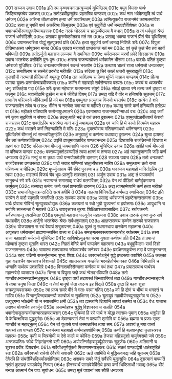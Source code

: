 001  सञ्जय उवाच
001a इति स्म कृष्णवचनात्प्रत्युच्चार्य युधिष्ठिरम्
001c बभूव विमनाः पार्थः किङ्चित्कृत्वेव पातकम्
002a ततोऽब्रवीद्वासुदेवः प्रहसन्निव पाण्डवम्
002c कथं नाम भवेदेतद्यदि त्वं पार्थ धर्मजम्
002e असिना तीक्ष्णधारेण हन्या धर्मे व्यवस्थितम्
003a त्वमित्युक्त्वैव राजानमेवं कश्मलमाविशः
003c हत्वा तु नृपतिं पार्थ अकरिष्यः किमुत्तरम्
003e एवं सुदुर्विदो धर्मो मन्दप्रज्ञैर्विशेषतः
004a स भवान्धर्मभीरुत्वाद्ध्रुवमैष्यन्महत्तमः
004c नरकं घोररूपं च भ्रातुर्ज्येष्ठस्य वै वधात्
005a स त्वं धर्मभृतां श्रेष्ठं राजानं धर्मसंहितम्
005c प्रसादय कुरुश्रेष्ठमेतदत्र मतं मम
006a प्रसाद्य भक्त्या राजानं प्रीतं चैव युधिष्ठिरम्
006c प्रयामस्त्वरिता योद्धुं सूतपुत्ररथं प्रति
007a हत्वा सुदुर्जयं कर्णं त्वमद्य निशितैः शरैः
007c विपुलां प्रीतिमाधत्स्व धर्मपुत्रस्य मानद
008a एतदत्र महाबाहो प्राप्तकालं मतं मम
008c एवं कृते कृतं चैव तव कार्यं भविष्यति
009a ततोऽर्जुनो महाराज लज्जया वै समन्वितः
009c धर्मराजस्य चरणौ प्रपेदे शिरसानघ
010a उवाच भरतश्रेष्ठ प्रसीदेति पुनः पुनः
010c क्षमस्व राजन्यत्प्रोक्तं धर्मकामेन भीरुणा
011a पादयोः पतितं दृष्ट्वा धर्मराजो युधिष्ठिरः
011c धनञ्जयममित्रघ्नं रुदन्तं भरतर्षभ
012a उत्थाप्य भ्रातरं राजा धर्मराजो धनञ्जयम्
012c समाश्लिष्य च सस्नेहं प्ररुरोद महीपतिः
013a रुदित्वा तु चिरं कालं भ्रातरौ सुमहाद्युती
013c कृतशौचौ नरव्याघ्रौ प्रीतिमन्तौ बभूवतुः
014a तत आश्लिष्य स प्रेम्णा मूर्ध्नि चाघ्राय पाण्डवम्
014c प्रीत्या परमया युक्तः प्रस्मयंश्चाब्रवीज्जयम्
015a कर्णेन मे महाबाहो सर्वसैन्यस्य पश्यतः
015c कवचं च ध्वजश्चैव धनुः शक्तिर्हया गदा
015e शरैः कृत्ता महेष्वास यतमानस्य संयुगे
016a सोऽहं ज्ञात्वा रणे तस्य कर्म दृष्ट्वा च फल्गुन
016c व्यवसीदामि दुःखेन न च मे जीवितं प्रियम्
017a तमद्य यदि वै वीर न हनिष्यसि सूतजम्
017c प्राणानेव परित्यक्ष्ये जीवितार्थो हि को मम
018a एवमुक्तः प्रत्युवाच विजयो भरतर्षभ
018c सत्येन ते शपे राजन्प्रसादेन तवैव च
018e भीमेन च नरश्रेष्ठ यमाभ्यां च महीपते
019a यथाद्य समरे कर्णं हनिष्यामि हतोऽथ वा
019c महीतले पतिष्यामि सत्येनायुधमालभे
020a एवमाभाष्य राजानमब्रवीन्माधवं वचः
020c अद्य कर्णं रणे कृष्ण सूदयिष्ये न संशयः
020e तदनुध्याहि भद्रं ते वधं तस्य दुरात्मनः
021a एवमुक्तोऽब्रवीत्पार्थं केशवो राजसत्तम
021c शक्तोऽस्मि भरतश्रेष्ठ यत्नं कर्तुं यथाबलम्
022a एवं चापि हि मे कामो नित्यमेव महारथ
022c कथं भवान्रणे कर्णं निहन्यादिति मे मतिः
023a भूयश्चोवाच मतिमान्माधवो धर्मनन्दनम्
023c युधिष्ठिरेमं बीभत्सुं त्वं सान्त्वयितुमर्हसि
023e अनुज्ञातुं च कर्णस्य वधायाद्य दुरात्मनः
024a श्रुत्वा ह्ययमहं चैव त्वां कर्णशरपीडितम्
024c प्रवृत्तिं ज्ञातुमायाताविह पाण्डवनन्दन
025a दिष्ट्यासि राजन्निरुजो दिष्ट्या न ग्रहणं गतः
025c परिसान्त्वय बीभत्सुं जयमाशाधि चानघ
026  युधिष्ठिर उवाच
026a एह्येहि पार्थ बीभत्सो मां परिष्वज पाण्डव
026c वक्तव्यमुक्तोऽस्म्यहितं त्वया क्षान्तं च तन्मया
027a अहं त्वामनुजानामि जहि कर्णं धनञ्जय
027c मन्युं च मा कृथाः पार्थ यन्मयोक्तोऽसि दारुणम्
028  सञ्जय उवाच
028a ततो धनञ्जयो राजञ्शिरसा प्रणतस्तदा
028c पादौ जग्राह पाणिभ्यां भ्रातुर्ज्येष्ठस्य मारिष
029a समुत्थाप्य ततो राजा परिष्वज्य च पीडितम्
029c मूर्ध्न्युपाघ्राय चैवैनमिदं पुनरुवाच ह
030a धनञ्जय महाबाहो मानितोऽस्मि दृढं त्वया
030c माहात्म्यं विजयं चैव भूयः प्राप्नुहि शाश्वतम्
031  अर्जुन उवाच
031a अद्य तं पापकर्माणं सानुबन्धं रणे शरैः
031c नयाम्यन्तं समासाद्य राधेयं बलगर्वितम्
032a येन त्वं पीडितो बाणैर्दृढमायम्य कार्मुकम्
032c तस्याद्य कर्मणः कर्णः फलं प्राप्स्यति दारुणम्
033a अद्य त्वामहमेष्यामि कर्णं हत्वा महीपते
033c सभाजयितुमाक्रन्दादिति सत्यं ब्रवीमि ते
034a नाहत्वा विनिवर्तेऽहं कर्णमद्य रणाजिरात्
034c इति सत्येन ते पादौ स्पृशामि जगतीपते
035  सञ्जय उवाच
035a प्रसाद्य धर्मराजानं प्रहृष्टेनान्तरात्मना
035c पार्थः प्रोवाच गोविन्दं सूतपुत्रवधोद्यतः
036a कल्प्यतां च रथो भूयो युज्यन्तां च हयोत्तमाः
036c आयुधानि च सर्वाणि सज्ज्यन्तां वै महारथे
037a उपावृत्ताश्च तुरगाः शिक्षिताश्चाश्वसादिनः
037c रथोपकरणैः सर्वैरुपायान्तु त्वरान्विताः
038a एवमुक्ते महाराज फल्गुनेन महात्मना
038c उवाच दारुकं कृष्णः कुरु सर्वं यथाब्रवीत्
038e अर्जुनो भरतश्रेष्ठः श्रेष्ठः सर्वधनुष्मताम्
039a आज्ञप्तस्त्वथ कृष्णेन दारुको राजसत्तम
039c योजयामास स रथं वैयाघ्रं शत्रुतापनम्
040a युक्तं तु रथमास्थाय दारुकेण महात्मना
040c आपृच्छ्य धर्मराजानं ब्राह्मणान्स्वस्ति वाच्य च
040e समङ्गलस्वस्त्ययनमारुरोह रथोत्तमम्
041a तस्य राजा महाप्राज्ञो धर्मराजो युधिष्ठिरः
041c आशिषोऽयुङ्क्त परमा युक्ताः कर्णवधं प्रति
042a तं प्रयान्तं महेष्वासं दृष्ट्वा भूतानि भारत
042c निहतं मेनिरे कर्णं पाण्डवेन महात्मना
043a बभूवुर्विमलाः सर्वा दिशो राजन्समन्ततः
043c चाषाश्च शतपत्राश्च क्रौञ्चाश्चैव जनेश्वर
043e प्रदक्षिणमकुर्वन्त तदा वै पाण्डुनन्दनम्
044a बहवः पक्षिणो राजन्पुंनामानः शुभाः शिवाः
044c त्वरयन्तोऽर्जुनं युद्धे हृष्टरूपा ववाशिरे
045a कङ्का गृध्रा वडाश्चैव वायसाश्च विशाम्पते
045c अग्रतस्तस्य गच्छन्ति भक्ष्यहेतोर्भयानकाः
046a निमित्तानि च धन्यानि पार्थस्य प्रशशंसिरे
046c विनाशमरिसैन्यानां कर्णस्य च वधं तथा
047a प्रयातस्याथ पार्थस्य महान्स्वेदो व्यजायत
047c चिन्ता च विपुला जज्ञे कथं न्वेतद्भविष्यति
048a ततो गाण्डीवधन्वानमब्रवीन्मधुसूदनः
048c दृष्ट्वा पार्थं तदायस्तं चिन्तापरिगतं तदा
049a गाण्डीवधन्वन्सङ्ग्रामे ये त्वया धनुषा जिताः
049c न तेषां मानुषो जेता त्वदन्य इह विद्यते
050a दृष्टा हि बहवः शूराः शक्रतुल्यपराक्रमाः
050c त्वां प्राप्य समरे वीरं ये गताः परमां गतिम्
051a को हि द्रोणं च भीष्मं च भगदत्तं च मारिष
051c विन्दानुविन्दावावन्त्यौ काम्बोजं च सुदक्षिणम्
052a श्रुतायुषं महावीर्यमच्युतायुषमेव च
052c प्रत्युद्गम्य भवेत्क्षेमी यो न स्यात्त्वमिव क्षमी
053a तव ह्यस्त्राणि दिव्यानि लाघवं बलमेव च
053c वेधः पातश्च लक्षश्च योगश्चैव तवार्जुन
053e असम्मोहश्च युद्धेषु विज्ञानस्य च सन्नतिः
054a भवान्देवासुरान्सर्वान्हन्यात्सहचराचरान्
054c पृथिव्यां हि रणे पार्थ न योद्धा त्वत्समः पुमान्
055a धनुर्ग्रहा हि ये केचित्क्षत्रिया युद्धदुर्मदाः
055c आ देवात्त्वत्समं तेषां न पश्यामि शृणोमि वा
056a ब्रह्मणा च प्रजाः सृष्टा गाण्डीवं च महाद्भुतम्
056c येन त्वं युध्यसे पार्थ तस्मान्नास्ति त्वया समः
057a अवश्यं तु मया वाच्यं यत्पथ्यं तव पाण्डव
057c मावमंस्था महाबाहो कर्णमाहवशोभिनम्
058a कर्णो हि बलवान्धृष्टः कृतास्त्रश्च महारथः
058c कृती च चित्रयोधी च देशे काले च कोविदः
059a तेजसा वह्निसदृशो वायुवेगसमो जवे
059c अन्तकप्रतिमः क्रोधे सिंहसंहननो बली
060a अयोरत्निर्महाबाहुर्व्यूढोरस्कः सुदुर्जयः
060c अतिमानी च शूरश्च प्रवीरः प्रियदर्शनः
061a सर्वैर्योधगुणैर्युक्तो मित्राणामभयङ्करः
061c सततं पाण्डवद्वेषी धार्तराष्ट्रहिते रतः
062a सर्वैरवध्यो राधेयो देवैरपि सवासवैः
062c ऋते त्वामिति मे बुद्धिस्त्वमद्य जहि सूतजम्
063a देवैरपि हि संयत्तैर्बिभ्रद्भिर्मांसशोणितम्
063c अशक्यः समरे जेतुं सर्वैरपि युयुत्सुभिः
064a दुरात्मानं पापमतिं नृशंसं दुष्टप्रज्ञं पाण्डवेयेषु नित्यम्
064c हीनस्वार्थं पाण्डवेयैर्विरोधे हत्वा कर्णं धिष्ठितार्थो भवाद्य
065a वीरं मन्यत आत्मानं येन पापः सुयोधनः
065c तमद्य मूलं पापानां जय सौतिं धनञ्जय


